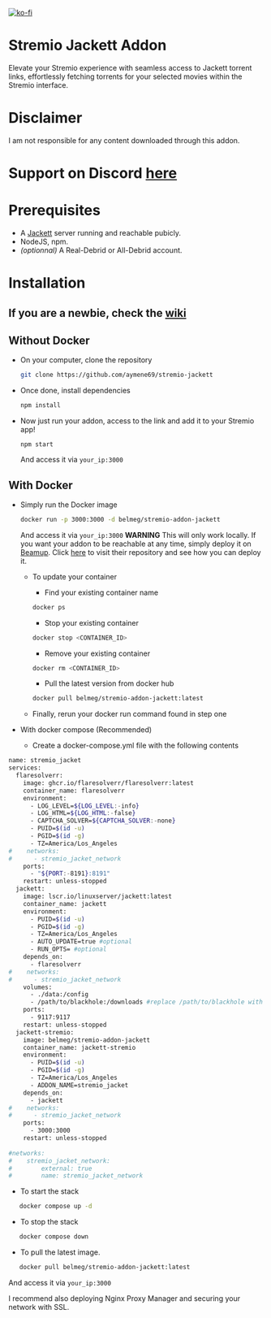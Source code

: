 [![ko-fi](https://ko-fi.com/img/githubbutton_sm.svg)](https://ko-fi.com/P5P2TUSN3)

# Stremio Jackett Addon
Elevate your Stremio experience with seamless access to Jackett torrent links, effortlessly fetching torrents for your selected movies within the Stremio interface.

# Disclaimer
I am not responsible for any content downloaded through this addon.

# Support on Discord [here](https://discord.gg/7yZ5PzaPYb)

# Prerequisites
- A [Jackett](https://github.com/Jackett/Jackett) server running and reachable pubicly.
- NodeJS, npm.
- *(optionnal)* A Real-Debrid or All-Debrid account.

# Installation
## If you are a newbie, check the [wiki](https://github.com/aymene69/stremio-jackett/wiki)

## Without Docker
- On your computer, clone the repository
    ```sh
    git clone https://github.com/aymene69/stremio-jackett
    ```
- Once done, install dependencies
    ```sh
    npm install
    ````
- Now just run your addon, access to the link and add it to your Stremio app!
    ```
    npm start
    ```
    And access it via `your_ip:3000`
## With Docker
- Simply run the Docker image
    ```sh
    docker run -p 3000:3000 -d belmeg/stremio-addon-jackett
    ```
    And access it via `your_ip:3000`
**WARNING** This will only work locally. If you want your addon to be reachable at any time, simply deploy it on [Beamup](https://github.com/Stremio/stremio-beamup-cli). Click [here](https://github.com/Stremio/stremio-beamup-cli) to visit their repository and see how you can deploy it.

  - To update your container
 
    - Find your existing container name
    ```sh
    docker ps
    ```

    - Stop your existing container
    ```sh
    docker stop <CONTAINER_ID>
    ```
    
    - Remove your existing container
    ```sh
    docker rm <CONTAINER_ID>
    ```

    - Pull the latest version from docker hub
    ```sh
    docker pull belmeg/stremio-addon-jackett:latest
    ```

  - Finally, rerun your docker run command found in step one

- With docker compose (Recommended)

    - Create a docker-compose.yml file with the following contents

```sh
name: stremio_jacket
services:
  flaresolverr:
    image: ghcr.io/flaresolverr/flaresolverr:latest
    container_name: flaresolverr
    environment:
      - LOG_LEVEL=${LOG_LEVEL:-info}
      - LOG_HTML=${LOG_HTML:-false}
      - CAPTCHA_SOLVER=${CAPTCHA_SOLVER:-none}
      - PUID=$(id -u)
      - PGID=$(id -g)
      - TZ=America/Los_Angeles
#    networks:
#      - stremio_jacket_network
    ports:
      - "${PORT:-8191}:8191"
    restart: unless-stopped
  jackett:
    image: lscr.io/linuxserver/jackett:latest
    container_name: jackett
    environment:
      - PUID=$(id -u)
      - PGID=$(id -g)
      - TZ=America/Los_Angeles
      - AUTO_UPDATE=true #optional
      - RUN_OPTS= #optional
    depends_on:
      - flaresolverr
#    networks:
#      - stremio_jacket_network
    volumes:
      - ./data:/config
      - /path/to/blackhole:/downloads #replace /path/to/blackhole with your download directory
    ports:
      - 9117:9117
    restart: unless-stopped
  jackett-stremio:
    image: belmeg/stremio-addon-jackett
    container_name: jackett-stremio
    environment:
      - PUID=$(id -u)
      - PGID=$(id -g)
      - TZ=America/Los_Angeles
      - ADDON_NAME=stremio_jacket
    depends_on:
      - jackett
#    networks:
#      - stremio_jacket_network
    ports:
      - 3000:3000
    restart: unless-stopped
    
#networks:
#    stremio_jacket_network:
#        external: true
#        name: stremio_jacket_network
```

  - To start the stack
   ```sh
      docker compose up -d
   ```
  - To stop the stack
   ```sh
      docker compose down
   ```
  - To pull the latest image.
   ```sh
      docker pull belmeg/stremio-addon-jackett:latest
   ```
And access it via `your_ip:3000`

I recommend also deploying Nginx Proxy Manager and securing your network with SSL.
